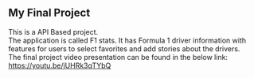 ## My Final Project

This is a API Based project. \
The application is called F1 stats. It has Formula 1 driver information with features for users to select favorites and add stories about the drivers. \
The final project video presentation can be found in the below link: \
https://youtu.be/jUHRk3qTYbQ
